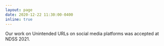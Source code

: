```yaml
---
layout: page
date: 2020-12-22 11:30:00-0400
inline: true
---
```


Our work on Unintended URLs on social media platforms was accepted at NDSS 2021.
